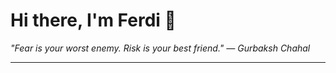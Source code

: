 <h1>Hi there, I'm Ferdi 👋</h1>

<p><em>
  "Fear is your worst enemy. Risk is your best friend." — Gurbaksh Chahal
</em></p>

---
